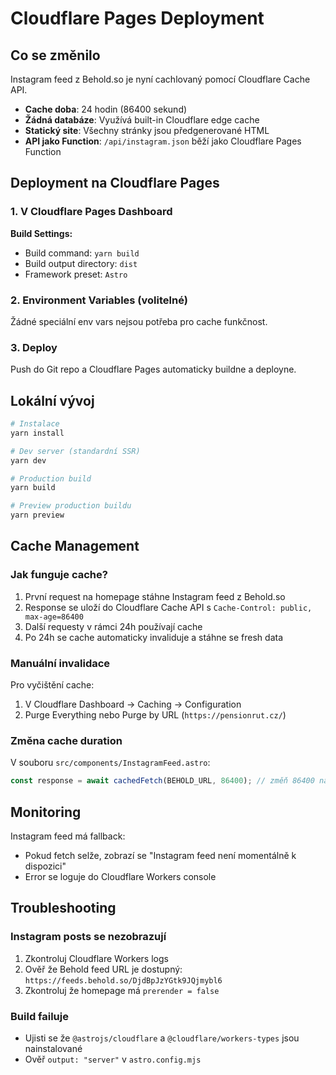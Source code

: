 # Cloudflare Pages Deployment

## Co se změnilo

Instagram feed z Behold.so je nyní cachlovaný pomocí Cloudflare Cache API.

- **Cache doba**: 24 hodin (86400 sekund)
- **Žádná databáze**: Využívá built-in Cloudflare edge cache
- **Statický site**: Všechny stránky jsou předgenerované HTML
- **API jako Function**: `/api/instagram.json` běží jako Cloudflare Pages Function

## Deployment na Cloudflare Pages

### 1. V Cloudflare Pages Dashboard

**Build Settings:**

- Build command: `yarn build`
- Build output directory: `dist`
- Framework preset: `Astro`

### 2. Environment Variables (volitelné)

Žádné speciální env vars nejsou potřeba pro cache funkčnost.

### 3. Deploy

Push do Git repo a Cloudflare Pages automaticky buildne a deployne.

## Lokální vývoj

```bash
# Instalace
yarn install

# Dev server (standardní SSR)
yarn dev

# Production build
yarn build

# Preview production buildu
yarn preview
```

## Cache Management

### Jak funguje cache?

1. První request na homepage stáhne Instagram feed z Behold.so
2. Response se uloží do Cloudflare Cache API s `Cache-Control: public, max-age=86400`
3. Další requesty v rámci 24h používají cache
4. Po 24h se cache automaticky invaliduje a stáhne se fresh data

### Manuální invalidace

Pro vyčištění cache:

1. V Cloudflare Dashboard → Caching → Configuration
2. Purge Everything nebo Purge by URL (`https://pensionrut.cz/`)

### Změna cache duration

V souboru `src/components/InstagramFeed.astro`:

```typescript
const response = await cachedFetch(BEHOLD_URL, 86400); // změň 86400 na jiný počet sekund
```

## Monitoring

Instagram feed má fallback:

- Pokud fetch selže, zobrazí se "Instagram feed není momentálně k dispozici"
- Error se loguje do Cloudflare Workers console

## Troubleshooting

### Instagram posts se nezobrazují

1. Zkontroluj Cloudflare Workers logs
2. Ověř že Behold feed URL je dostupný: `https://feeds.behold.so/DjdBpJzYGtk9JQjmybl6`
3. Zkontroluj že homepage má `prerender = false`

### Build failuje

- Ujisti se že `@astrojs/cloudflare` a `@cloudflare/workers-types` jsou nainstalované
- Ověř `output: "server"` v `astro.config.mjs`
